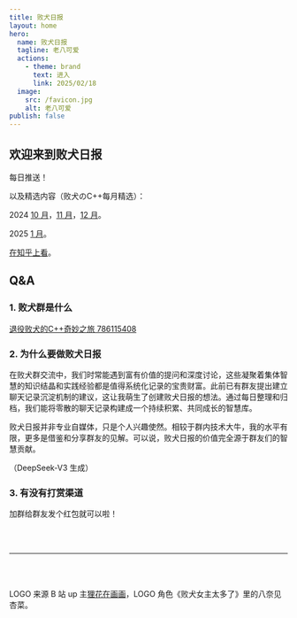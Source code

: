 ```yaml
---
title: 败犬日报
layout: home
hero:
  name: 败犬日报
  tagline: 老八可爱
  actions:
    - theme: brand
      text: 进入
      link: 2025/02/18
  image:
    src: /favicon.jpg
    alt: 老八可爱
publish: false
---
```


## 欢迎来到败犬日报

每日推送！

以及精选内容（败犬のC++每月精选）：

2024 [10 月](2024/10/)，[11 月](2024/11/)，[12 月](2024/12/)。

2025 [1 月](2025/01/)。

[在知乎上看](https://zhuanlan.zhihu.com/column/c_1846629212653506560)。

## Q&A

### 1. 败犬群是什么

[退役败犬的C++奇妙之旅 786115408](https://qm.qq.com/q/NCJmtSyaoq)

### 2. 为什么要做败犬日报

在败犬群交流中，我们时常能遇到富有价值的提问和深度讨论，这些凝聚着集体智慧的知识结晶和实践经验都是值得系统化记录的宝贵财富。此前已有群友提出建立聊天记录沉淀机制的建议，这让我萌生了创建败犬日报的想法。通过每日整理和归档，我们能将零散的聊天记录构建成一个持续积累、共同成长的智慧库。

败犬日报并非专业自媒体，只是个人兴趣使然。相较于群内技术大牛，我的水平有限，更多是借鉴和分享群友的见解。可以说，败犬日报的价值完全源于群友们的智慧贡献。

（DeepSeek-V3 生成）

### 3. 有没有打赏渠道

加群给群友发个红包就可以啦！

<br/>

<br/>

***

<br/>

<br/>

LOGO 来源 B 站 up 主[狸花在画画](https://space.bilibili.com/244937198)，LOGO 角色《败犬女主太多了》里的八奈见杏菜。
